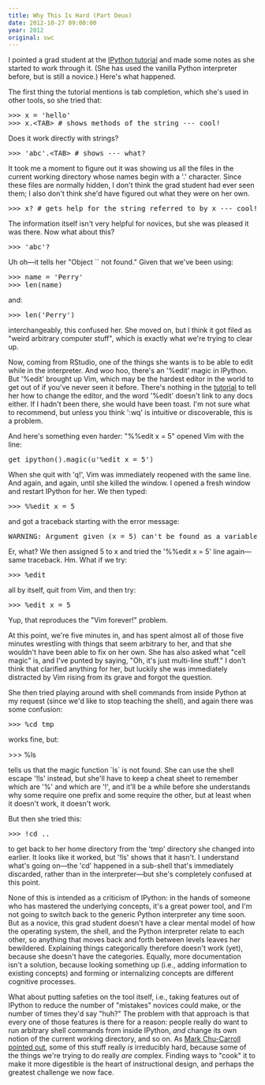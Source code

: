 ```yaml
---
title: Why This Is Hard (Part Deux)
date: 2012-10-27 09:00:00
year: 2012
original: swc
---
```


<p>I pointed a grad student at the <a href="http://ipython.org/ipython-doc/stable/interactive/tutorial.html">IPython tutorial</a> and made some notes as she started to work through it. (She has used the vanilla Python interpreter before, but is still a novice.) Here's what happened.</p>

<p>The first thing the tutorial mentions is tab completion, which she's used in other tools, so she tried that:</p>
<pre>&gt;&gt;&gt; x = 'hello'
&gt;&gt;&gt; x.&lt;TAB&gt; # shows methods of the string --- cool!</pre>
<p>Does it work directly with strings?</p>
<pre>&gt;&gt;&gt; 'abc'.&lt;TAB&gt; # shows --- what?</pre>
<p>It took me a moment to figure out it was showing us all the files in the current working directory whose names begin with a '.' character. Since these files are normally hidden, I don't think the grad student had ever seen them; I also don't think she'd have figured out what they were on her own.</p>
<pre>&gt;&gt;&gt; x? # gets help for the string referred to by x --- cool!</pre>
<p>The information itself isn't very helpful for novices, but she was pleased it was there. Now what about this?</p>
<pre>&gt;&gt;&gt; 'abc'?</pre>
<p>Uh oh&mdash;it tells her "Object `` not found." Given that we've been using:</p>
<pre>&gt;&gt;&gt; name = 'Perry'
&gt;&gt;&gt; len(name)</pre>
<p>and:</p>
<pre>&gt;&gt;&gt; len('Perry')</pre>
<p>interchangeably, this confused her. She moved on, but I think it got filed as "weird arbitrary computer stuff", which is exactly what we're trying to clear up.</p>

<p>Now, coming from RStudio, one of the things she wants is to be able to edit while in the interpreter. And woo hoo, there's an '%edit' magic in IPython. But '%edit' brought up Vim, which may be the hardest editor in the world to get out of if you've never seen it before. There's nothing in the <a href="http://ipython.org/ipython-doc/stable/interactive/tutorial.html">tutorial</a> to tell her how to change the editor, and the word '%edit' doesn't link to any docs either. If I hadn't been there, she would have been toast. I'm not sure what to recommend, but unless you think ':wq' is intuitive or discoverable, this is a problem.</p>

<p>And here's something even harder: "%%edit x = 5" opened Vim with the line:</p>
<pre>get_ipython().magic(u'%edit x = 5')</pre>
<p>When she quit with 'q!', Vim was immediately reopened with the same line. And again, and again, until she killed the window. I opened a fresh window and restart IPython for her. We then typed:</p>
<pre>&gt;&gt;&gt; %%edit x = 5</pre>
<p>and got a traceback starting with the error message:</p>
<pre>WARNING: Argument given (x = 5) can't be found as a variable or as a filename.</pre>
<p>Er, what? We then assigned 5 to x and tried the '%%edit x = 5' line again&mdash;same traceback. Hm. What if we try:</p>
<pre>&gt;&gt;&gt; %edit</pre>
<p>all by itself, quit from Vim, and then try:</p>
<pre>&gt;&gt;&gt; %edit x = 5</pre>
<p>Yup, that reproduces the "Vim forever!" problem.</p>

<p>At this point, we're five minutes in, and has spent almost all of those five minutes wrestling with things that seem arbitrary to her, and that she wouldn't have been able to fix on her own. She has also asked what "cell magic" is, and I've punted by saying, "Oh, it's just multi-line stuff." I don't think that clarified anything for her, but luckily she was immediately distracted by Vim rising from its grave and forgot the question.</p>

<p>She then tried playing around with shell commands from inside Python at my request (since we'd like to stop teaching the shell), and again there was some confusion:</p>
<pre>&gt;&gt;&gt; %cd tmp</pre>
<p>works fine, but:</p>

&gt;&gt;&gt; %ls

<p>tells us that the magic function `ls` is not found. She can use the shell escape '!ls' instead, but she'll have to keep a cheat sheet to remember which are '%' and which are '!', and it'll be a while before she understands why some require one prefix and some require the other, but at least when it doesn't work, it doesn't work.</p>

<p>But then she tried this:</p>
<pre>&gt;&gt;&gt; !cd ..</pre>
<p>to get back to her home directory from the 'tmp' directory she changed into earlier. It looks like it worked, but '!ls' shows that it hasn't. I understand what's going on&mdash;the 'cd' happened in a sub-shell that's immediately discarded, rather than in the interpreter&mdash;but she's completely confused at this point.</p>

<p>None of this is intended as a criticism of IPython: in the hands of someone who has mastered the underlying concepts, it's a great power tool, and I'm not going to switch back to the generic Python interpreter any time soon. But as a novice, this grad student doesn't have a clear mental model of how the operating system, the shell, and the Python interpreter relate to each other, so anything that moves back and forth between levels leaves her bewildered. Explaining things categorically therefore doesn't work (yet), because she doesn't have the categories. Equally, more documentation isn't a solution, because looking something up (i.e., adding information to existing concepts) and forming or internalizing concepts are different cognitive processes.</p>

<p>What about putting safeties on the tool itself, i.e., taking features out of IPython to reduce the number of "mistakes" novices could make, or the number of times they'd say "huh?" The problem with that approach is that every one of those features is there for a reason: people really do want to run arbitrary shell commands from inside IPython, <em>and</em> change its own notion of the current working directory, and so on. As <a href="http://scientopia.org/blogs/goodmath/2012/10/05/everyone-should-program-or-programming-is-hard-both/">Mark Chu-Carroll pointed out</a>, some of this stuff really <em>is</em> irreducibly hard, because some of the things we're trying to do really <em>are</em> complex. Finding ways to "cook" it to make it more digestible is the heart of instructional design, and perhaps the greatest challenge we now face.</p>

